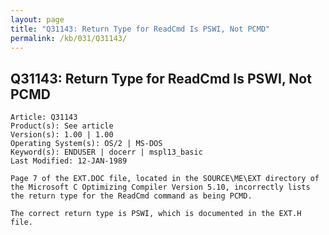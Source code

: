```yaml
---
layout: page
title: "Q31143: Return Type for ReadCmd Is PSWI, Not PCMD"
permalink: /kb/031/Q31143/
---
```


## Q31143: Return Type for ReadCmd Is PSWI, Not PCMD

	Article: Q31143
	Product(s): See article
	Version(s): 1.00 | 1.00
	Operating System(s): OS/2 | MS-DOS
	Keyword(s): ENDUSER | docerr | mspl13_basic
	Last Modified: 12-JAN-1989
	
	Page 7 of the EXT.DOC file, located in the SOURCE\ME\EXT directory of
	the Microsoft C Optimizing Compiler Version 5.10, incorrectly lists
	the return type for the ReadCmd command as being PCMD.
	
	The correct return type is PSWI, which is documented in the EXT.H
	file.
